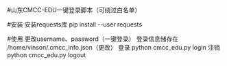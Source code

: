 #山东CMCC-EDU一键登录脚本（可绕过白名单）

#安装
安装requests库
pip install --user requests

#使用
更改username、password（一键登录）
登录信息储存在
/home/vinson/.cmcc_info.json（更改）
登录
python cmcc_edu.py login
注销
python cmcc_edu.py logout

